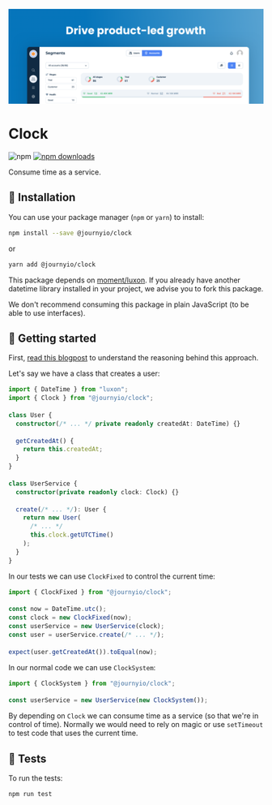 [![journy.io](https://raw.githubusercontent.com/journy-io/brand/main/githubbanner.png)](https://journy.io/?utm_source=github&utm_content=readme-clock)

# Clock

![npm](https://img.shields.io/npm/v/@journyio/clock?color=%234d84f5&style=flat-square)
[![npm downloads](https://img.shields.io/npm/dm/@journyio/clock?style=flat-square)](https://www.npmjs.com/package/@journyio/clock)

Consume time as a service.

## 💾 Installation

You can use your package manager (`npm` or `yarn`) to install:

```bash
npm install --save @journyio/clock
```
or
```bash
yarn add @journyio/clock
```

This package depends on [moment/luxon](https://github.com/moment/luxon). If you already have another datetime library installed in your project, we advise you to fork this package.

We don't recommend consuming this package in plain JavaScript (to be able to use interfaces).

## 🔌 Getting started

First, [read this blogpost](https://blog.frankdejonge.nl/being-in-control-of-time-in-php/) to understand the reasoning behind this approach.

Let's say we have a class that creates a user:

```ts
import { DateTime } from "luxon";
import { Clock } from "@journyio/clock";

class User {
  constructor(/* ... */ private readonly createdAt: DateTime) {}

  getCreatedAt() {
    return this.createdAt;
  }
}

class UserService {
  constructor(private readonly clock: Clock) {}

  create(/* ... */): User {
    return new User(
      /* ... */
      this.clock.getUTCTime()
    );
  }
}
```

In our tests we can use `ClockFixed` to control the current time:

```ts
import { ClockFixed } from "@journyio/clock";

const now = DateTime.utc();
const clock = new ClockFixed(now);
const userService = new UserService(clock);
const user = userService.create(/* ... */);

expect(user.getCreatedAt()).toEqual(now);
```

In our normal code we can use `ClockSystem`:

```ts
import { ClockSystem } from "@journyio/clock";

const userService = new UserService(new ClockSystem());
```

By depending on `Clock` we can consume time as a service (so that we're in control of time). Normally we would need to rely on magic or use `setTimeout` to test code that uses the current time. 

## 💯 Tests

To run the tests:

```bash
npm run test
```
